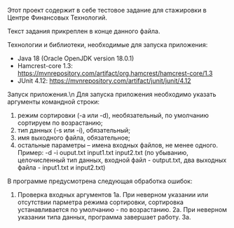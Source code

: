 Этот проект содержит в себе тестовое задание для стажировки в Центре Финансовых Технологий.

Текст задания прикреплен в конце данного файла.

Технологии и библиотеки, необходимые для запуска приложения:
- Java 18 (Oracle OpenJDK version 18.0.1)
- Hamcrest-core 1.3: https://mvnrepository.com/artifact/org.hamcrest/hamcrest-core/1.3
- JUnit 4.12:  https://mvnrepository.com/artifact/junit/junit/4.12

Запуск приложения.\n
Для запуска приложения необходимо указать аргументы командной строки:
1. режим сортировки (-a или -d), необязательный, по умолчанию сортируем по возрастанию;
2. тип данных (-s или -i), обязательный;
3. имя выходного файла, обязательное;
4. остальные параметры – имена входных файлов, не менее одного.
Пример: -d -i ouput.txt input1.txt input2.txt (по убыванию, целочисленный тип данных, входной файл - output.txt, два выходных файла - input1.txt и input2.txt)

В программе предусмотрена следующая обработка ошибок:
1. Проверка входных аргументов
1a. При неверном указании или отсутствии парметра режима сортировки, сортировка устанавливается по умолчанию - по возрастанию.
2а. При неверном указании типа данных, программа завершает работу.
3а. 
